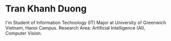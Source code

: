 # Tran Khanh Duong
I'm Student of Information Technology (IT) Major at University of Greenwich Vietnam, Hanoi Campus.
Research Area: Artificial Intelligence (AI), Computer Vision.